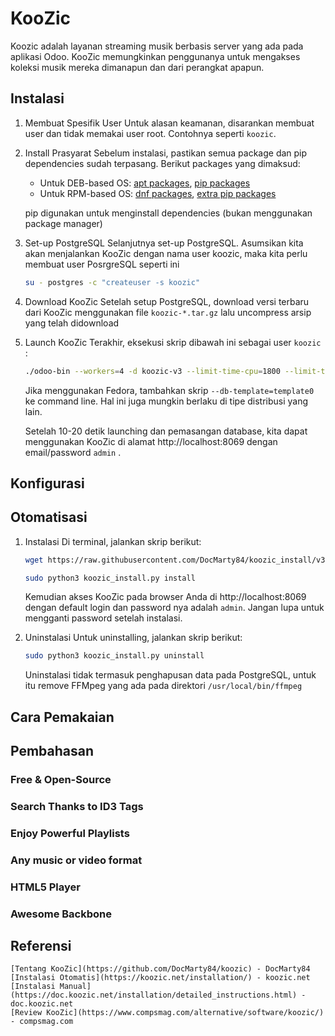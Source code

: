 # KooZic
Koozic adalah layanan streaming musik berbasis server yang ada pada aplikasi Odoo. KooZic memungkinkan penggunanya untuk mengakses koleksi musik mereka dimanapun dan dari perangkat apapun.

## Instalasi

1. Membuat Spesifik User
    Untuk alasan keamanan, disarankan membuat user dan tidak memakai user root. Contohnya seperti `koozic`.
2. Install Prasyarat
    Sebelum instalasi, pastikan semua package dan pip dependencies sudah terpasang. Berikut packages yang dimaksud:
    - Untuk DEB-based OS: [apt packages](https://github.com/DocMarty84/koozic_install/blob/fdc1649538d75675cfebe4cf4f6ab6fb88eea62c/koozic_install.py#L268-L309), [pip packages](https://github.com/DocMarty84/koozic_install/blob/fdc1649538d75675cfebe4cf4f6ab6fb88eea62c/koozic_install.py#L312-L315)
    - Untuk RPM-based OS: [dnf packages](https://github.com/DocMarty84/koozic_install/blob/fdc1649538d75675cfebe4cf4f6ab6fb88eea62c/koozic_install.py#L327-L381), [extra pip packages](https://github.com/DocMarty84/koozic_install/blob/fdc1649538d75675cfebe4cf4f6ab6fb88eea62c/koozic_install.py#L384-L387)

    pip digunakan untuk menginstall dependencies (bukan menggunakan package manager)

3. Set-up PostgreSQL
    Selanjutnya set-up PostgreSQL. Asumsikan kita akan menjalankan KooZic dengan nama user koozic, maka kita perlu membuat user PosrgreSQL seperti ini
    ```sh
    su - postgres -c "createuser -s koozic"
    ```
4. Download KooZic
    Setelah setup PostgreSQL, download versi terbaru dari KooZic menggunakan file `koozic-*.tar.gz` lalu uncompress arsip yang telah didownload
5. Launch KooZic
    Terakhir, eksekusi skrip dibawah ini sebagai user `koozic` : 
    ```sh
    ./odoo-bin --workers=4 -d koozic-v3 --limit-time-cpu=1800 --limit-time-real=3600 --without-demo=all --no-database-list
    ```
    Jika menggunakan Fedora, tambahkan skrip ``--db-template=template0`` ke command line. Hal ini juga mungkin berlaku di tipe distribusi yang lain.
    
    Setelah 10-20 detik launching dan pemasangan database, kita dapat menggunakan KooZic di alamat http://localhost:8069 dengan email/password `admin` .

## Konfigurasi

## Otomatisasi
1. Instalasi
    Di terminal, jalankan skrip berikut:
    ```sh
    wget https://raw.githubusercontent.com/DocMarty84/koozic_install/v3/koozic_install.py -O koozic_install.
    ```
    ```sh
    sudo python3 koozic_install.py install
    ```
    Kemudian akses KooZic pada browser Anda di http://localhost:8069 dengan default login dan password nya adalah `admin`. Jangan lupa untuk mengganti password setelah instalasi.
    
2. Uninstalasi
    Untuk uninstalling, jalankan skrip berikut:
    ```sh
    sudo python3 koozic_install.py uninstall
    ```
    Uninstalasi tidak termasuk penghapusan data pada PostgreSQL, untuk itu remove FFMpeg yang ada pada direktori `/usr/local/bin/ffmpeg`
    
## Cara Pemakaian

## Pembahasan
### Free & Open-Source
### Search Thanks to ID3 Tags
### Enjoy Powerful Playlists
### Any music or video format
### HTML5 Player
### Awesome Backbone

## Referensi
    [Tentang KooZic](https://github.com/DocMarty84/koozic) - DocMarty84
    [Instalasi Otomatis](https://koozic.net/installation/) - koozic.net
    [Instalasi Manual](https://doc.koozic.net/installation/detailed_instructions.html) - doc.koozic.net
    [Review KooZic](https://www.compsmag.com/alternative/software/koozic/) - compsmag.com
